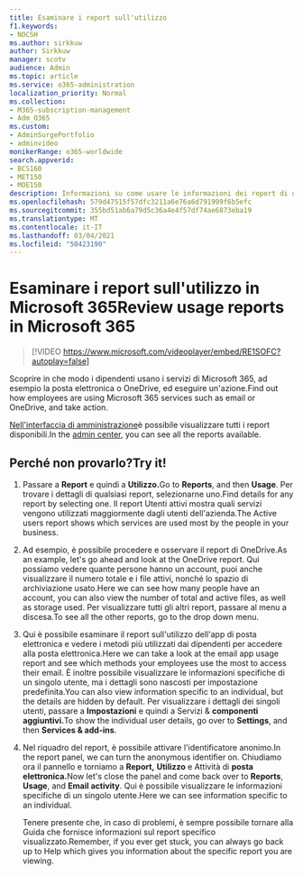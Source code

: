```yaml
---
title: Esaminare i report sull'utilizzo
f1.keywords:
- NOCSH
ms.author: sirkkuw
author: Sirkkuw
manager: scotv
audience: Admin
ms.topic: article
ms.service: o365-administration
localization_priority: Normal
ms.collection:
- M365-subscription-management
- Adm_O365
ms.custom:
- AdminSurgePortfolio
- adminvideo
monikerRange: o365-worldwide
search.appverid:
- BCS160
- MET150
- MOE150
description: Informazioni su come usare le informazioni dei report di utilizzo.
ms.openlocfilehash: 579d47515f57dfc3211a6e76a6d791999f6b5efc
ms.sourcegitcommit: 355bd51ab6a79d5c36a4e4f57df74ae6873eba19
ms.translationtype: MT
ms.contentlocale: it-IT
ms.lasthandoff: 03/04/2021
ms.locfileid: "50423190"
---
```

# <a name="review-usage-reports-in-microsoft-365"></a><span data-ttu-id="7a9f0-103">Esaminare i report sull'utilizzo in Microsoft 365</span><span class="sxs-lookup"><span data-stu-id="7a9f0-103">Review usage reports in Microsoft 365</span></span>

> [!VIDEO https://www.microsoft.com/videoplayer/embed/RE1SOFC?autoplay=false]

<span data-ttu-id="7a9f0-104">Scoprire in che modo i dipendenti usano i servizi di Microsoft 365, ad esempio la posta elettronica o OneDrive, ed eseguire un'azione.</span><span class="sxs-lookup"><span data-stu-id="7a9f0-104">Find out how employees are using Microsoft 365 services such as email or OneDrive, and take action.</span></span>

<span data-ttu-id="7a9f0-105">[Nell'interfaccia di amministrazione](https://admin.microsoft.com)è possibile visualizzare tutti i report disponibili.</span><span class="sxs-lookup"><span data-stu-id="7a9f0-105">In the [admin center](https://admin.microsoft.com), you can see all the reports available.</span></span>

## <a name="try-it"></a><span data-ttu-id="7a9f0-106">Perché non provarlo?</span><span class="sxs-lookup"><span data-stu-id="7a9f0-106">Try it!</span></span>

1. <span data-ttu-id="7a9f0-107">Passare a **Report** e quindi a **Utilizzo.**</span><span class="sxs-lookup"><span data-stu-id="7a9f0-107">Go to **Reports**, and then **Usage**.</span></span> <span data-ttu-id="7a9f0-108">Per trovare i dettagli di qualsiasi report, selezionarne uno.</span><span class="sxs-lookup"><span data-stu-id="7a9f0-108">Find details for any report by selecting one.</span></span> <span data-ttu-id="7a9f0-109">Il report Utenti attivi mostra quali servizi vengono utilizzati maggiormente dagli utenti dell'azienda.</span><span class="sxs-lookup"><span data-stu-id="7a9f0-109">The Active users report shows which services are used most by the people in your business.</span></span>
1. <span data-ttu-id="7a9f0-110">Ad esempio, è possibile procedere e osservare il report di OneDrive.</span><span class="sxs-lookup"><span data-stu-id="7a9f0-110">As an example, let's go ahead and look at the OneDrive report.</span></span> <span data-ttu-id="7a9f0-111">Qui possiamo vedere quante persone hanno un account, puoi anche visualizzare il numero totale e i file attivi, nonché lo spazio di archiviazione usato.</span><span class="sxs-lookup"><span data-stu-id="7a9f0-111">Here we can see how many people have an account, you can also view the number of total and active files, as well as storage used.</span></span> <span data-ttu-id="7a9f0-112">Per visualizzare tutti gli altri report, passare al menu a discesa.</span><span class="sxs-lookup"><span data-stu-id="7a9f0-112">To see all the other reports, go to the drop down menu.</span></span>
1. <span data-ttu-id="7a9f0-113">Qui è possibile esaminare il report sull'utilizzo dell'app di posta elettronica e vedere i metodi più utilizzati dai dipendenti per accedere alla posta elettronica.</span><span class="sxs-lookup"><span data-stu-id="7a9f0-113">Here we can take a look at the email app usage report and see which methods your employees use the most to access their email.</span></span> <span data-ttu-id="7a9f0-114">È inoltre possibile visualizzare le informazioni specifiche di un singolo utente, ma i dettagli sono nascosti per impostazione predefinita.</span><span class="sxs-lookup"><span data-stu-id="7a9f0-114">You can also view information specific to an individual, but the details are hidden by default.</span></span> <span data-ttu-id="7a9f0-115">Per visualizzare i dettagli dei singoli utenti, passare a **Impostazioni** e quindi a Servizi & **componenti aggiuntivi.**</span><span class="sxs-lookup"><span data-stu-id="7a9f0-115">To show the individual user details, go over to **Settings**, and then **Services & add-ins**.</span></span>
1. <span data-ttu-id="7a9f0-116">Nel riquadro del report, è possibile attivare l'identificatore anonimo.</span><span class="sxs-lookup"><span data-stu-id="7a9f0-116">In the report panel, we can turn the anonymous identifier on.</span></span> <span data-ttu-id="7a9f0-117">Chiudiamo ora il pannello e torniamo a **Report,** **Utilizzo** e Attività di **posta elettronica.**</span><span class="sxs-lookup"><span data-stu-id="7a9f0-117">Now let's close the panel and come back over to **Reports**, **Usage**, and **Email activity**.</span></span> <span data-ttu-id="7a9f0-118">Qui è possibile visualizzare le informazioni specifiche di un singolo utente.</span><span class="sxs-lookup"><span data-stu-id="7a9f0-118">Here we can see information specific to an individual.</span></span>

    <span data-ttu-id="7a9f0-119">Tenere presente che, in caso di problemi, è sempre possibile tornare alla Guida che fornisce informazioni sul report specifico visualizzato.</span><span class="sxs-lookup"><span data-stu-id="7a9f0-119">Remember, if you ever get stuck, you can always go back up to Help which gives you information about the specific report you are viewing.</span></span>